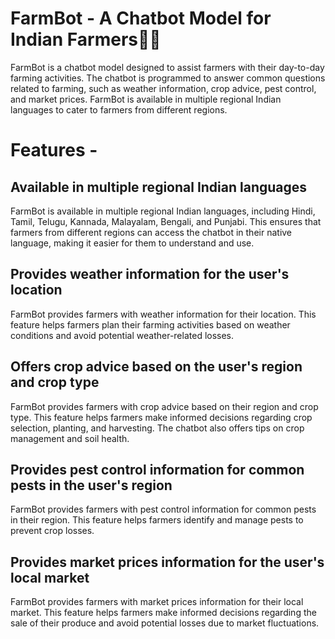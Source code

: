 # FarmBot - A Chatbot Model for Indian Farmers👨‍🌾
FarmBot is a chatbot model designed to assist farmers with their day-to-day farming activities. The chatbot is programmed to answer common questions related to farming, such as weather information, crop advice, pest control, and market prices. FarmBot is available in multiple regional Indian languages to cater to farmers from different regions.

# Features -

## Available in multiple regional Indian languages
FarmBot is available in multiple regional Indian languages, including Hindi, Tamil, Telugu, Kannada, Malayalam, Bengali, and Punjabi. This ensures that farmers from different regions can access the chatbot in their native language, making it easier for them to understand and use.

## Provides weather information for the user's location
FarmBot provides farmers with weather information for their location. This feature helps farmers plan their farming activities based on weather conditions and avoid potential weather-related losses.

## Offers crop advice based on the user's region and crop type
FarmBot provides farmers with crop advice based on their region and crop type. This feature helps farmers make informed decisions regarding crop selection, planting, and harvesting. The chatbot also offers tips on crop management and soil health.

## Provides pest control information for common pests in the user's region
FarmBot provides farmers with pest control information for common pests in their region. This feature helps farmers identify and manage pests to prevent crop losses.

## Provides market prices information for the user's local market
FarmBot provides farmers with market prices information for their local market. This feature helps farmers make informed decisions regarding the sale of their produce and avoid potential losses due to market fluctuations.
